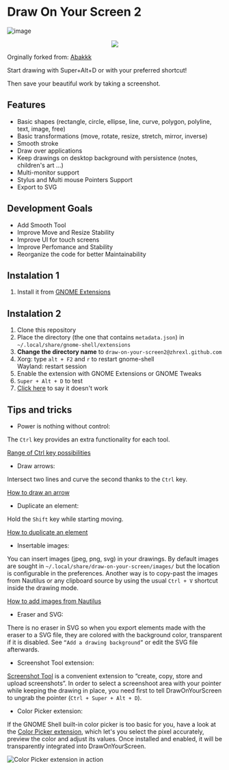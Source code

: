 # Draw On Your Screen 2

![image](https://user-images.githubusercontent.com/51864789/202538664-799678ae-6cd5-46e6-9907-75deeb4bf16b.png)

<p align="center">
  <a href="https://extensions.gnome.org/extension/4937/draw-on-you-screen-2/"><img src="https://img.shields.io/badge/Download-extensions.gnome.org-CB74D9.svg?logo=gnome&logoColor=lightgrey&labelColor=303030" /></a>
</p>

Orginally forked from: [Abakkk](https://codeberg.org/som/DrawOnYourScreen)

Start drawing with Super+Alt+D or with your preferred shortcut!

Then save your beautiful work by taking a screenshot.

## Features

* Basic shapes (rectangle, circle, ellipse, line, curve, polygon, polyline, text, image, free)
* Basic transformations (move, rotate, resize, stretch, mirror, inverse)
* Smooth stroke
* Draw over applications
* Keep drawings on desktop background with persistence (notes, children's art ...)
* Multi-monitor support
* Stylus and Multi mouse Pointers Support
* Export to SVG

## Development Goals

* Add Smooth Tool
* Improve Move and Resize Stability
* Improve UI for touch screens
* Improve Perfomance and Stability
* Reorganize the code for better Maintainability

## Instalation 1

1. Install it from [GNOME Extensions](https://extensions.gnome.org/extension/4937/draw-on-you-screen-2/)

## Instalation 2

1. Clone this repository
2. Place the directory (the one that contains `metadata.json`) in `~/.local/share/gnome-shell/extensions`
3. **Change the directory name** to `draw-on-your-screen2@zhrexl.github.com`
4. Xorg: type `alt + F2` and `r` to restart gnome-shell  
   Wayland: restart session
5. Enable the extension with GNOME Extensions or GNOME Tweaks
6. `Super + Alt + D` to test
7. [Click here](https://github.com/zhrexl/DrawOnYourScreen2/issues) to say it doesn't work

## Tips and tricks

* Power is nothing without control:

 The `Ctrl` key provides an extra functionality for each tool.

 [Range of Ctrl key possibilities](https://codeberg.org/som/DrawOnYourScreen/src/branch/media/ctrl.webm)

* Draw arrows:

 Intersect two lines and curve the second thanks to the `Ctrl` key.

 [How to draw an arrow](https://codeberg.org/som/DrawOnYourScreen/src/branch/media/arrow.webm)

* Duplicate an element:

 Hold the `Shift` key while starting moving.
 
 [How to duplicate an element](https://codeberg.org/som/DrawOnYourScreen/src/branch/media/duplicate.webm)

* Insertable images:

 You can insert images (jpeg, png, svg) in your drawings. By default images are sought in `~/.local/share/draw-on-your-screen/images/` but the location is configurable in the preferences. Another way is to copy-past the images from Nautilus or any clipboard source by using the usual `Ctrl + V` shortcut inside the drawing mode.
 
 [How to add images from Nautilus](https://codeberg.org/som/DrawOnYourScreen/src/branch/media/ctrl-plus-v.webm)

* Eraser and SVG:

 There is no eraser in SVG so when you export elements made with the eraser to a SVG file, they are colored with the background color, transparent if it is disabled. See `“Add a drawing background”` or edit the SVG file afterwards.

* Screenshot Tool extension:

 [Screenshot Tool](https://extensions.gnome.org/extension/1112/screenshot-tool/) is a convenient extension to “create, copy, store and upload screenshots”. In order to select a screenshoot area with your pointer while keeping the drawing in place, you need first to tell DrawOnYourScreen to ungrab the pointer (`Ctrl + Super + Alt + D`).

* Color Picker extension:

 If the GNOME Shell built-in color picker is too basic for you, have a look at the [Color Picker extension](https://extensions.gnome.org/extension/3396/color-picker), which let's you select the pixel accurately, preview the color and adjust its values. Once installed and enabled, it will be transparently integrated into DrawOnYourScreen.

 ![Color Picker extension in action](https://codeberg.org/som/DrawOnYourScreen/raw/branch/media/color-picker-extension.jpg)

